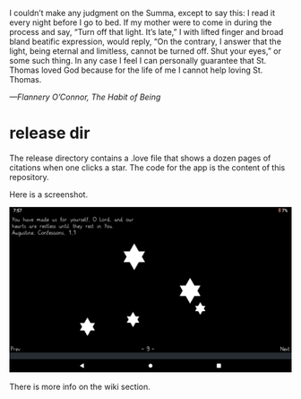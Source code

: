 I couldn’t make any judgment on the Summa, except to say this: I read it every night before I go to
bed. If my mother were to come in during the process and say, “Turn off that light. It’s late,” I with
lifted finger and broad bland beatific expression, would reply, “On the contrary, I answer that the
light, being eternal and limitless, cannot be turned off. Shut your eyes,” or some such thing. In any
case I feel I can personally guarantee that St. Thomas loved God because for the life of me I cannot
help loving St. Thomas.

*—Flannery O’Connor, The Habit of Being*

# release dir

The release directory contains a .love file that shows
a dozen pages of citations when one clicks a star. The
code for the app is the content of this repository.

Here is a screenshot.

![screenshot](./screenshot_aa-v02.png) 

There is more info on the wiki section.


